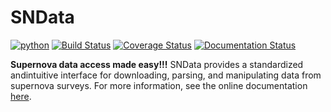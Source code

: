 # SNData

[![python](https://img.shields.io/badge/python-3.6+-g.svg)]() 
[![Build Status](https://www.travis-ci.com/mwvgroup/SNData.svg?branch=master)](https://www.travis-ci.com/mwvgroup/SNData) 
[![Coverage Status](https://coveralls.io/repos/github/mwvgroup/SNData/badge.svg?branch=master)](https://coveralls.io/github/mwvgroup/SNData?branch=master)
[![Documentation Status](https://readthedocs.org/projects/sn-data/badge/?version=latest)](https://sn-data.readthedocs.io/en/latest/?badge=latest)


**Supernova data access made easy!!!** 
SNData provides a standardized andintuitive interface for downloading, 
parsing, and manipulating data from supernova surveys. For more information,
see the online documentation [here](https://sn-data.readthedocs.io/en/latest/).
